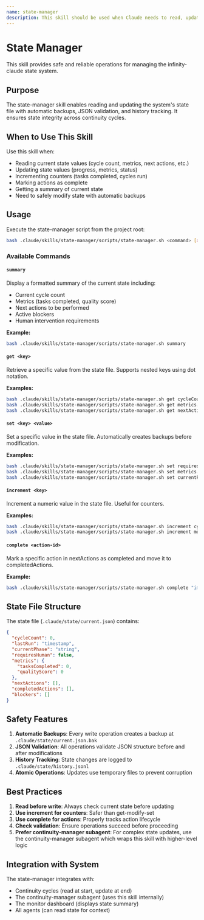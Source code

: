 ```yaml
---
name: state-manager
description: This skill should be used when Claude needs to read, update, or manage the continuity state file (.claude/state/current.json). It provides safe state operations with backup, validation, and history tracking.
---
```


# State Manager

This skill provides safe and reliable operations for managing the infinity-claude state system.

## Purpose

The state-manager skill enables reading and updating the system's state file with automatic backups, JSON validation, and history tracking. It ensures state integrity across continuity cycles.

## When to Use This Skill

Use this skill when:
- Reading current state values (cycle count, metrics, next actions, etc.)
- Updating state values (progress, metrics, status)
- Incrementing counters (tasks completed, cycles run)
- Marking actions as complete
- Getting a summary of current state
- Need to safely modify state with automatic backups

## Usage

Execute the state-manager script from the project root:

```bash
bash .claude/skills/state-manager/scripts/state-manager.sh <command> [args]
```

### Available Commands

#### `summary`
Display a formatted summary of the current state including:
- Current cycle count
- Metrics (tasks completed, quality score)
- Next actions to be performed
- Active blockers
- Human intervention requirements

**Example:**
```bash
bash .claude/skills/state-manager/scripts/state-manager.sh summary
```

#### `get <key>`
Retrieve a specific value from the state file. Supports nested keys using dot notation.

**Examples:**
```bash
bash .claude/skills/state-manager/scripts/state-manager.sh get cycleCount
bash .claude/skills/state-manager/scripts/state-manager.sh get metrics.tasksCompleted
bash .claude/skills/state-manager/scripts/state-manager.sh get nextActions[0].description
```

#### `set <key> <value>`
Set a specific value in the state file. Automatically creates backups before modification.

**Examples:**
```bash
bash .claude/skills/state-manager/scripts/state-manager.sh set requiresHuman true
bash .claude/skills/state-manager/scripts/state-manager.sh set metrics.qualityScore 98
bash .claude/skills/state-manager/scripts/state-manager.sh set currentPhase implementation
```

#### `increment <key>`
Increment a numeric value in the state file. Useful for counters.

**Examples:**
```bash
bash .claude/skills/state-manager/scripts/state-manager.sh increment cycleCount
bash .claude/skills/state-manager/scripts/state-manager.sh increment metrics.tasksCompleted
```

#### `complete <action-id>`
Mark a specific action in nextActions as completed and move it to completedActions.

**Example:**
```bash
bash .claude/skills/state-manager/scripts/state-manager.sh complete "implement-user-auth"
```

## State File Structure

The state file (`.claude/state/current.json`) contains:
```json
{
  "cycleCount": 0,
  "lastRun": "timestamp",
  "currentPhase": "string",
  "requiresHuman": false,
  "metrics": {
    "tasksCompleted": 0,
    "qualityScore": 0
  },
  "nextActions": [],
  "completedActions": [],
  "blockers": []
}
```

## Safety Features

1. **Automatic Backups**: Every write operation creates a backup at `.claude/state/current.json.bak`
2. **JSON Validation**: All operations validate JSON structure before and after modifications
3. **History Tracking**: State changes are logged to `.claude/state/history.jsonl`
4. **Atomic Operations**: Updates use temporary files to prevent corruption

## Best Practices

1. **Read before write**: Always check current state before updating
2. **Use increment for counters**: Safer than get-modify-set
3. **Use complete for actions**: Properly tracks action lifecycle
4. **Check validation**: Ensure operations succeed before proceeding
5. **Prefer continuity-manager subagent**: For complex state updates, use the continuity-manager subagent which wraps this skill with higher-level logic

## Integration with System

The state-manager integrates with:
- Continuity cycles (read at start, update at end)
- The continuity-manager subagent (uses this skill internally)
- The monitor dashboard (displays state summary)
- All agents (can read state for context)
